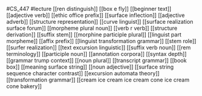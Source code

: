 #CS_447
#lecture
[[ren distinguish]]
[[box e fly]]
[[beginner text]]
[[adjective verb]]
[[ethic office prefix]]
[[surface inflection]]
[[adjective adverb]]
[[structure representation]]
[[curve linguist]]
[[surface realization surface forum]]
[[morpheme plural noun]]
[[verb r verb]]
[[structure derivation]]
[[suffix stem]]
[[morphine participle plural]]
[[linguist part morpheme]]
[[affix prefix]]
[[linguist transformation grammar]]
[[stem role]]
[[surfer realization]]
[[text excursion linguistic]]
[[suffix verb noun]]
[[rem terminology]]
[[participle noun]]
[[annotation corpora]]
[[syntax depth]]
[[grammar trump context]]
[[noun plural]]
[[transcript grammar]]
[[book box]]
[[meaning surface string]]
[[noun adjective]]
[[surface string sequence character contrast]]
[[excursion automata theory]]
[[transformation grammar]]
[[cream ice cream ice cream cone ice cream cone bakery]]
